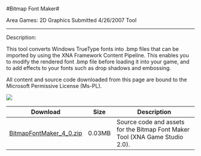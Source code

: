 #Bitmap Font Maker#

Area
Games: 2D Graphics
Submitted
4/26/2007
Tool

---

Description:

This tool converts Windows TrueType fonts into .bmp files that can be imported by using the XNA Framework Content Pipeline. This enables you to modify the rendered font .bmp file before loading it into your game, and to add effects to your fonts such as drop shadows and embossing.


All content and source code downloaded from this page are bound to the Microsoft Permissive License (Ms-PL).

![](https://github.com/nkast/XNAGameStudio/blob/master/Images/XNA_BitmapFontMaker_02_small.jpg)

	

Download | Size | Description
---|---|---|
[BitmapFontMaker_4_0.zip](https://github.com/nkast/XNAGameStudio/blob/master/Samples/BitmapFontMaker_4_0.zip?raw=true) | 0.03MB | Source code and assets for the Bitmap Font Maker Tool (XNA Game Studio 2.0). 